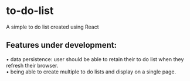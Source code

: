 # to-do-list
A simple to do list created using React

## Features under development:
• data persistence: user should be able to retain their to do list when they refresh their browser. <br />
• being able to create multiple to do lists and display on a single page. <br />
